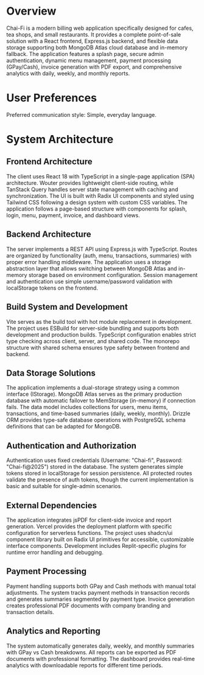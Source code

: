 # Overview

Chai-Fi is a modern billing web application specifically designed for cafes, tea shops, and small restaurants. It provides a complete point-of-sale solution with a React frontend, Express.js backend, and flexible data storage supporting both MongoDB Atlas cloud database and in-memory fallback. The application features a splash page, secure admin authentication, dynamic menu management, payment processing (GPay/Cash), invoice generation with PDF export, and comprehensive analytics with daily, weekly, and monthly reports.

# User Preferences

Preferred communication style: Simple, everyday language.

# System Architecture

## Frontend Architecture
The client uses React 18 with TypeScript in a single-page application (SPA) architecture. Wouter provides lightweight client-side routing, while TanStack Query handles server state management with caching and synchronization. The UI is built with Radix UI components and styled using Tailwind CSS following a design system with custom CSS variables. The application follows a page-based structure with components for splash, login, menu, payment, invoice, and dashboard views.

## Backend Architecture
The server implements a REST API using Express.js with TypeScript. Routes are organized by functionality (auth, menu, transactions, summaries) with proper error handling middleware. The application uses a storage abstraction layer that allows switching between MongoDB Atlas and in-memory storage based on environment configuration. Session management and authentication use simple username/password validation with localStorage tokens on the frontend.

## Build System and Development
Vite serves as the build tool with hot module replacement in development. The project uses ESBuild for server-side bundling and supports both development and production builds. TypeScript configuration enables strict type checking across client, server, and shared code. The monorepo structure with shared schema ensures type safety between frontend and backend.

## Data Storage Solutions
The application implements a dual-storage strategy using a common interface (IStorage). MongoDB Atlas serves as the primary production database with automatic failover to MemStorage (in-memory) if connection fails. The data model includes collections for users, menu items, transactions, and time-based summaries (daily, weekly, monthly). Drizzle ORM provides type-safe database operations with PostgreSQL schema definitions that can be adapted for MongoDB.

## Authentication and Authorization
Authentication uses fixed credentials (Username: "Chai-fi", Password: "Chai-fi@2025") stored in the database. The system generates simple tokens stored in localStorage for session persistence. All protected routes validate the presence of auth tokens, though the current implementation is basic and suitable for single-admin scenarios.

## External Dependencies
The application integrates jsPDF for client-side invoice and report generation. Vercel provides the deployment platform with specific configuration for serverless functions. The project uses shadcn/ui component library built on Radix UI primitives for accessible, customizable interface components. Development includes Replit-specific plugins for runtime error handling and debugging.

## Payment Processing
Payment handling supports both GPay and Cash methods with manual total adjustments. The system tracks payment methods in transaction records and generates summaries segmented by payment type. Invoice generation creates professional PDF documents with company branding and transaction details.

## Analytics and Reporting
The system automatically generates daily, weekly, and monthly summaries with GPay vs Cash breakdowns. All reports can be exported as PDF documents with professional formatting. The dashboard provides real-time analytics with downloadable reports for different time periods.